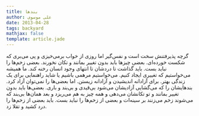 ```yaml
---
title: بندها
author: علی موسوی
date: 2013-04-28
tags: backyard
mathjax: false
template: article.jade
---
```


گرچه پذیرفتنش سخت است و نفس‌گیر اما روزی از خواب برمی‌خیزی و پی می‌بری که شکست خورده‌ای. بعضی‌ چیزها باید بدون تغییر بمانند و تکان نخورند. بعضی زخم‌ها را نباید بست. باید گذاشت تا دردشان تا انتهای وجود انسان رخنه کند. ما همیشه می‌خواستیم که تغییری ایجاد کنیم. می‌خواستیم مرهمی باشیم یا شاید راهنمایی برای یک زندگی بهتر. برای آزادانه اندیشیدن و آزادانه زیستن. اما بعضی‌ها را نمی‌توان آزاد کرد. بندهایشان را که می‌گشایی آزادیشان می‌شود بی‌قیدی و بی‌بند و باری. بعضی‌ها باید بدون تغییر بمانند و تو تکانشان می‌دهی و همه چیز به هم می‌ریزد و بعد همان‌ها بی‌بند که می‌شوند زخم‌ می‌زنند بر سینه‌ات و بعضی از زخم‌ها را نباید بست. باید بعضی از زخم‌ها را درد کشید و تقلا زد.

